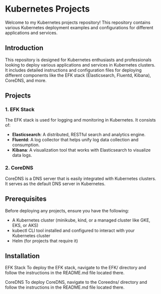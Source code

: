 # Kubernetes Projects

Welcome to my Kubernetes projects repository! This repository contains various Kubernetes deployment examples and configurations for different applications and services.

## Introduction

This repository is designed for Kubernetes enthusiasts and professionals looking to deploy various applications and services in Kubernetes clusters. It includes detailed instructions and configuration files for deploying different components like the EFK stack (Elasticsearch, Fluentd, Kibana), CoreDNS, and more.

## Projects

### 1. EFK Stack

The EFK stack is used for logging and monitoring in Kubernetes. It consists of:

- **Elasticsearch**: A distributed, RESTful search and analytics engine.
- **Fluentd**: A log collector that helps unify log data collection and consumption.
- **Kibana**: A visualization tool that works with Elasticsearch to visualize data logs.

### 2. CoreDNS

CoreDNS is a DNS server that is easily integrated with Kubernetes clusters. It serves as the default DNS server in Kubernetes.

## Prerequisites
Before deploying any projects, ensure you have the following:

- A Kubernetes cluster (minikube, kind, or a managed cluster like GKE, EKS, or AKS)
- kubectl CLI tool installed and configured to interact with your Kubernetes cluster
- Helm (for projects that require it)
## Installation
EFK Stack
To deploy the EFK stack, navigate to the EFK/ directory and follow the instructions in the README.md file located there.

CoreDNS
To deploy CoreDNS, navigate to the Coreedns/ directory and follow the instructions in the README.md file located there.

